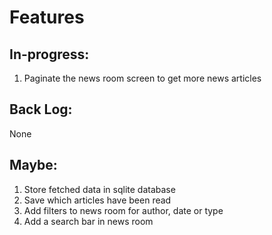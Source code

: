 # Features

## In-progress:
1. Paginate the news room screen to get more news articles

## Back Log:
None

## Maybe:
1. Store fetched data in sqlite database
2. Save which articles have been read
3. Add filters to news room for author, date or type
4. Add a search bar in news room
